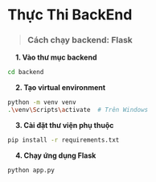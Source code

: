 # Thực Thi BackEnd

> ### **Cách chạy backend: Flask**

&nbsp;&nbsp;&nbsp; **1. Vào thư mục backend**

```bash
cd backend
```

&nbsp;&nbsp;&nbsp; **2. Tạo virtual environment**

```bash
python -m venv venv
.\venv\Scripts\activate  # Trên Windows
```

&nbsp;&nbsp;&nbsp; **3. Cài đặt thư viện phụ thuộc**

```bash
pip install -r requirements.txt
```

&nbsp;&nbsp;&nbsp; **4. Chạy ứng dụng Flask**

```bash
python app.py
```
